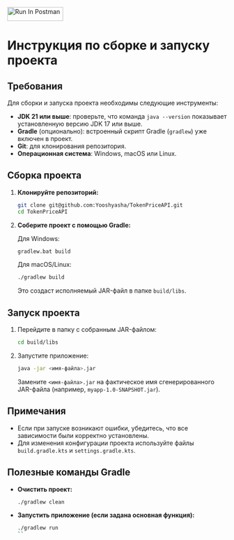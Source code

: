 [<img src="https://run.pstmn.io/button.svg" alt="Run In Postman" style="width: 128px; height: 32px;">](https://app.getpostman.com/run-collection/31978243-0f915346-d37a-41cc-ab5f-2de7d39b4939?action=collection%2Ffork&source=rip_markdown&collection-url=entityId%3D31978243-0f915346-d37a-41cc-ab5f-2de7d39b4939%26entityType%3Dcollection%26workspaceId%3D51272742-5e39-48c4-a588-b73f889a4d56)

# Инструкция по сборке и запуску проекта

## Требования

Для сборки и запуска проекта необходимы следующие инструменты:

- **JDK 21 или выше**: проверьте, что команда `java --version` показывает установленную версию JDK 17 или выше.
- **Gradle** (опционально): встроенный скрипт Gradle (`gradlew`) уже включен в проект.
- **Git**: для клонирования репозитория.
- **Операционная система**: Windows, macOS или Linux.

## Сборка проекта

1. **Клонируйте репозиторий:**

   ```bash
   git clone git@github.com:Yooshyasha/TokenPriceAPI.git
   cd TokenPriceAPI

2. **Соберите проект с помощью Gradle:**

   Для Windows:
   ```bash
   gradlew.bat build
   ```

   Для macOS/Linux:
   ```bash
   ./gradlew build
   ```

   Это создаст исполняемый JAR-файл в папке `build/libs`.

## Запуск проекта

1. Перейдите в папку с собранным JAR-файлом:

   ```bash
   cd build/libs
   ```

2. Запустите приложение:

   ```bash
   java -jar <имя-файла>.jar
   ```

   Замените `<имя-файла>.jar` на фактическое имя сгенерированного JAR-файла (например, `myapp-1.0-SNAPSHOT.jar`).

## Примечания

- Если при запуске возникают ошибки, убедитесь, что все зависимости были корректно установлены.
- Для изменения конфигурации проекта используйте файлы `build.gradle.kts` и `settings.gradle.kts`.

## Полезные команды Gradle

- **Очистить проект:**
  ```bash
  ./gradlew clean
  ```

- **Запустить приложение (если задана основная функция):**
  ```bash
  ./gradlew run
  ``